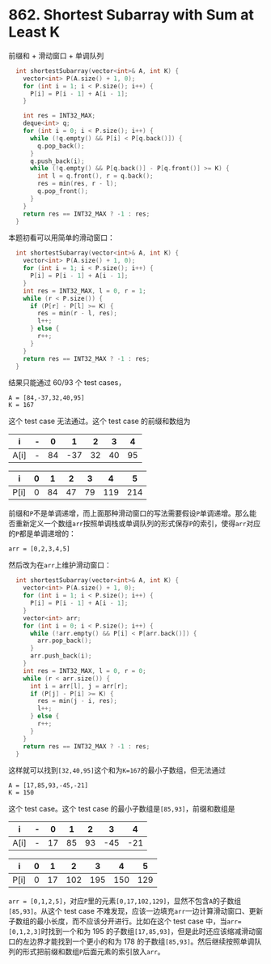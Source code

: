 # 862. Shortest Subarray with Sum at Least K
前缀和 + 滑动窗口 + 单调队列
```cpp
  int shortestSubarray(vector<int>& A, int K) {
    vector<int> P(A.size() + 1, 0);
    for (int i = 1; i < P.size(); i++) {
      P[i] = P[i - 1] + A[i - 1];
    }

    int res = INT32_MAX;
    deque<int> q;
    for (int i = 0; i < P.size(); i++) {
      while (!q.empty() && P[i] < P[q.back()]) {
        q.pop_back();
      }
      q.push_back(i);
      while (!q.empty() && P[q.back()] - P[q.front()] >= K) {
        int l = q.front(), r = q.back();
        res = min(res, r - l);
        q.pop_front();
      }
    }
    return res == INT32_MAX ? -1 : res;
  }
```

本题初看可以用简单的滑动窗口：
```cpp
  int shortestSubarray(vector<int>& A, int K) {
    vector<int> P(A.size() + 1, 0);
    for (int i = 1; i < P.size(); i++) {
      P[i] = P[i - 1] + A[i - 1];
    }
    int res = INT32_MAX, l = 0, r = 1;
    while (r < P.size()) {
      if (P[r] - P[l] >= K) {
        res = min(r - l, res);
        l++;
      } else {
        r++;
      }
    }
    return res == INT32_MAX ? -1 : res;
  }
```
结果只能通过 60/93 个 test cases，
```
A = [84,-37,32,40,95]
K = 167
```
这个 test case 无法通过。这个 test case 的前缀和数组为

| i | - | 0 | 1 | 2 | 3 | 4 |
|-|-|-|-|-|-|-|
| A[i] | - | 84 | -37 | 32 | 40 | 95 |

| i | 0 | 1 | 2 | 3 | 4 | 5 |
|-|-|-|-|-|-|-|
| P[i] | 0 | 84 | 47 | 79 | 119 | 214 |

前缀和`P`不是单调递增，而上面那种滑动窗口的写法需要假设`P`单调递增。那么能否重新定义一个数组`arr`按照单调栈或单调队列的形式保存`P`的索引，使得`arr`对应的`P`都是单调递增的：

```
arr = [0,2,3,4,5]
```

然后改为在`arr`上维护滑动窗口：

```cpp
  int shortestSubarray(vector<int>& A, int K) {
    vector<int> P(A.size() + 1, 0);
    for (int i = 1; i < P.size(); i++) {
      P[i] = P[i - 1] + A[i - 1];
    }
    vector<int> arr;
    for (int i = 0; i < P.size(); i++) {
      while (!arr.empty() && P[i] < P[arr.back()]) {
        arr.pop_back();
      }
      arr.push_back(i);
    }
    int res = INT32_MAX, l = 0, r = 0;
    while (r < arr.size()) {
      int i = arr[l], j = arr[r];
      if (P[j] - P[i] >= K) {
        res = min(j - i, res);
        l++;
      } else {
        r++;
      }
    }
    return res == INT32_MAX ? -1 : res;
  }
```

这样就可以找到`[32,40,95]`这个和为`K=167`的最小子数组，但无法通过

```
A = [17,85,93,-45,-21]
K = 150
```

这个 test case。这个 test case 的最小子数组是`[85,93]`，前缀和数组是

| i | - | 0 | 1 | 2 | 3 | 4 |
|-|-|-|-|-|-|-|
| A[i] | - | 17 | 85 | 93 | -45 | -21 |

| i | 0 | 1 | 2 | 3 | 4 | 5 |
|-|-|-|-|-|-|-|
| P[i] | 0 | 17 | 102 | 195 | 150 | 129 |

`arr = [0,1,2,5]`，对应`P`里的元素`[0,17,102,129]`，显然不包含`A`的子数组`[85,93]`。从这个 test case 不难发现，应该一边填充`arr`一边计算滑动窗口、更新子数组的最小长度，而不应该分开进行。比如在这个 test case 中，当`arr=[0,1,2,3]`时找到一个和为 195 的子数组`[17,85,93]`，但是此时还应该缩减滑动窗口的左边界才能找到一个更小的和为 178 的子数组`[85,93]`。然后继续按照单调队列的形式把前缀和数组`P`后面元素的索引放入`arr`。